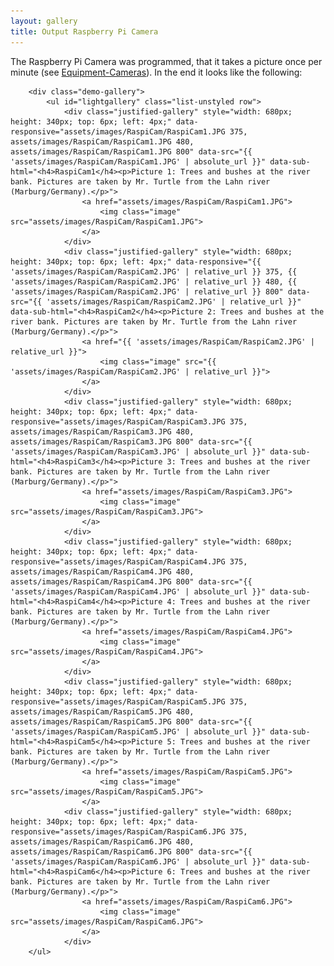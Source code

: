 ```yaml
---
layout: gallery
title: Output Raspberry Pi Camera
---
```



 <head>
       <style type="text/css">
            .demo-gallery > ul .justified-gallery {
              display: block;
              overflow: hidden;
              position: left;
              float: left;
              margin: 1em 0.5em 1em 1em;
              padding-right: 3em;
              border: solid 1px rgba(210, 215, 217, 0.75);
			  border-top: 0;
			  border-left: 0;
              border-bottom: 0;
            }
            .demo-gallery > ul {
             margin-bottom: 0;
            }
            .demo-gallery > ul > li {
                float: left;
                margin-bottom: 15px;
                margin-right: 20px;
                width: 200px;
            }
            .demo-gallery > ul > li a {
              border: 3px solid #FFF;
              border-radius: 3px;
              display: block;
              overflow: hidden;
              position: relative;
              float: left;
            }
            .demo-gallery > ul > li a > img {
              -webkit-transition: -webkit-transform 0.15s ease 0s;
              -moz-transition: -moz-transform 0.15s ease 0s;
              -o-transition: -o-transform 0.15s ease 0s;
              transition: transform 0.15s ease 0s;
              -webkit-transform: scale3d(1, 1, 1);
              transform: scale3d(1, 1, 1);
              height: 100%;
              width: 100%;
            }
            .demo-gallery > ul > li a:hover > img {
              -webkit-transform: scale3d(1.1, 1.1, 1.1);
              transform: scale3d(1.1, 1.1, 1.1);
            }
            .demo-gallery > ul > li a:hover .demo-gallery-poster > img {
              opacity: 1;
            }
            .demo-gallery > ul > li a .demo-gallery-poster {
              background-color: rgba(0, 0, 0, 0.1);
              bottom: 0;
              left: 0;
              position: absolute;
              right: 0;
              top: 0;
              -webkit-transition: background-color 0.15s ease 0s;
              -o-transition: background-color 0.15s ease 0s;
              transition: background-color 0.15s ease 0s;
            }
            .demo-gallery > ul > li a .demo-gallery-poster > img {
              left: 50%;
              margin-left: -10px;
              margin-top: -10px;
              opacity: 0;
              position: absolute;
              top: 50%;
              -webkit-transition: opacity 0.3s ease 0s;
              -o-transition: opacity 0.3s ease 0s;
              transition: opacity 0.3s ease 0s;
            }
            .demo-gallery > ul > li a:hover .demo-gallery-poster {
              background-color: rgba(0, 0, 0, 0.5);
            }
            .demo-gallery .justified-gallery > a > img {
              -webkit-transition: -webkit-transform 0.15s ease 0s;
              -moz-transition: -moz-transform 0.15s ease 0s;
              -o-transition: -o-transform 0.15s ease 0s;
              transition: transform 0.15s ease 0s;
              -webkit-transform: scale3d(1, 1, 1);
              transform: scale3d(1, 1, 1);
              height: 100%;
              width: 100%;
            }
            .demo-gallery .justified-gallery > a:hover > img {
              -webkit-transform: scale3d(1.1, 1.1, 1.1);
              transform: scale3d(1.1, 1.1, 1.1);
            }
            .demo-gallery .justified-gallery > a:hover .demo-gallery-poster > img {
              opacity: 1;
            }
            .demo-gallery .justified-gallery > a .demo-gallery-poster {
              background-color: rgba(0, 0, 0, 0.1);
              bottom: 0;
              left: 0;
              position: absolute;
              right: 0;
              top: 0;
              -webkit-transition: background-color 0.15s ease 0s;
              -o-transition: background-color 0.15s ease 0s;
              transition: background-color 0.15s ease 0s;
            }
            .demo-gallery .justified-gallery > a .demo-gallery-poster > img {
              left: 50%;
              margin-left: -10px;
              margin-top: -10px;
              opacity: 0;
              position: absolute;
              top: 50%;
              -webkit-transition: opacity 0.3s ease 0s;
              -o-transition: opacity 0.3s ease 0s;
              transition: opacity 0.3s ease 0s;
            }
            .demo-gallery .justified-gallery > a:hover .demo-gallery-poster {
              background-color: rgba(0, 0, 0, 0.5);
            }
            .demo-gallery .video .demo-gallery-poster img {
              height: 48px;
              margin-left: -24px;
              margin-top: -24px;
              opacity: 0.8;
              width: 48px;
            }
            .demo-gallery.dark > ul > li a {
              border: 3px solid #04070a;
            }
            .home .demo-gallery {
              padding-bottom: 80px;
            }
        </style>
<!-- jQuery version must be >= 1.8.0; -->
<script src="https://cdnjs.cloudflare.com/ajax/libs/jquery/3.3.1/jquery.min.js"></script>
</head>

<section>
    
The Raspberry Pi Camera was programmed, that it takes a picture once per minute (see <a href="{{ 'cam_engl.html' | absolute_url }}">Equipment-Cameras</a>). In the end it looks like the following:
    
<!--style="width: 600px; height: 400px; top: 6px; left: 700px; opacity: 1;" -->
<!-- Container for the image gallery -->
        <div class="demo-gallery">
            <ul id="lightgallery" class="list-unstyled row">
                <div class="justified-gallery" style="width: 680px; height: 340px; top: 6px; left: 4px;" data-responsive="assets/images/RaspiCam/RaspiCam1.JPG 375, assets/images/RaspiCam/RaspiCam1.JPG 480, assets/images/RaspiCam/RaspiCam1.JPG 800" data-src="{{ 'assets/images/RaspiCam/RaspiCam1.JPG' | absolute_url }}" data-sub-html="<h4>RaspiCam1</h4><p>Picture 1: Trees and bushes at the river bank. Pictures are taken by Mr. Turtle from the Lahn river (Marburg/Germany).</p>">
                    <a href="assets/images/RaspiCam/RaspiCam1.JPG">
                        <img class="image" src="assets/images/RaspiCam/RaspiCam1.JPG">
                    </a>
                </div>
                <div class="justified-gallery" style="width: 680px; height: 340px; top: 6px; left: 4px;" data-responsive="{{ 'assets/images/RaspiCam/RaspiCam2.JPG' | relative_url }} 375, {{ 'assets/images/RaspiCam/RaspiCam2.JPG' | relative_url }} 480, {{ 'assets/images/RaspiCam/RaspiCam2.JPG' | relative_url }} 800" data-src="{{ 'assets/images/RaspiCam/RaspiCam2.JPG' | relative_url }}" data-sub-html="<h4>RaspiCam2</h4><p>Picture 2: Trees and bushes at the river bank. Pictures are taken by Mr. Turtle from the Lahn river (Marburg/Germany).</p>">
                    <a href="{{ 'assets/images/RaspiCam/RaspiCam2.JPG' | relative_url }}">
                        <img class="image" src="{{ 'assets/images/RaspiCam/RaspiCam2.JPG' | relative_url }}">
                    </a>
                </div>
                <div class="justified-gallery" style="width: 680px; height: 340px; top: 6px; left: 4px;" data-responsive="assets/images/RaspiCam/RaspiCam3.JPG 375, assets/images/RaspiCam/RaspiCam3.JPG 480, assets/images/RaspiCam/RaspiCam3.JPG 800" data-src="{{ 'assets/images/RaspiCam/RaspiCam3.JPG' | absolute_url }}" data-sub-html="<h4>RaspiCam3</h4><p>Picture 3: Trees and bushes at the river bank. Pictures are taken by Mr. Turtle from the Lahn river (Marburg/Germany).</p>">
                    <a href="assets/images/RaspiCam/RaspiCam3.JPG">
                        <img class="image" src="assets/images/RaspiCam/RaspiCam3.JPG">
                    </a>
                </div>
                <div class="justified-gallery" style="width: 680px; height: 340px; top: 6px; left: 4px;" data-responsive="assets/images/RaspiCam/RaspiCam4.JPG 375, assets/images/RaspiCam/RaspiCam4.JPG 480, assets/images/RaspiCam/RaspiCam4.JPG 800" data-src="{{ 'assets/images/RaspiCam/RaspiCam4.JPG' | absolute_url }}" data-sub-html="<h4>RaspiCam4</h4><p>Picture 4: Trees and bushes at the river bank. Pictures are taken by Mr. Turtle from the Lahn river (Marburg/Germany).</p>">
                    <a href="assets/images/RaspiCam/RaspiCam4.JPG">
                        <img class="image" src="assets/images/RaspiCam/RaspiCam4.JPG">
                    </a>
                </div>
                <div class="justified-gallery" style="width: 680px; height: 340px; top: 6px; left: 4px;" data-responsive="assets/images/RaspiCam/RaspiCam5.JPG 375, assets/images/RaspiCam/RaspiCam5.JPG 480, assets/images/RaspiCam/RaspiCam5.JPG 800" data-src="{{ 'assets/images/RaspiCam/RaspiCam5.JPG' | absolute_url }}" data-sub-html="<h4>RaspiCam5</h4><p>Picture 5: Trees and bushes at the river bank. Pictures are taken by Mr. Turtle from the Lahn river (Marburg/Germany).</p>">
                    <a href="assets/images/RaspiCam/RaspiCam5.JPG">
                        <img class="image" src="assets/images/RaspiCam/RaspiCam5.JPG">
                    </a>
                <div class="justified-gallery" style="width: 680px; height: 340px; top: 6px; left: 4px;" data-responsive="assets/images/RaspiCam/RaspiCam6.JPG 375, assets/images/RaspiCam/RaspiCam6.JPG 480, assets/images/RaspiCam/RaspiCam6.JPG 800" data-src="{{ 'assets/images/RaspiCam/RaspiCam6.JPG' | absolute_url }}" data-sub-html="<h4>RaspiCam6</h4><p>Picture 6: Trees and bushes at the river bank. Pictures are taken by Mr. Turtle from the Lahn river (Marburg/Germany).</p>">
                    <a href="assets/images/RaspiCam/RaspiCam6.JPG">
                        <img class="image" src="assets/images/RaspiCam/RaspiCam6.JPG">
                    </a>
                </div>              
        </ul>
</div>

<script type="text/javascript">
$(document).ready(function(){
    $('#lightgallery').lightGallery();
});
</script>
<script src="https://cdnjs.cloudflare.com/ajax/libs/jquery-mousewheel/3.1.13/jquery.mousewheel.min.js"></script>

<script src="https://cdnjs.cloudflare.com/ajax/libs/lightgallery/1.6.11/js/lightgallery-all.min.js"></script>
<script src="https://cdnjs.cloudflare.com/ajax/libs/picturefill/3.0.3/picturefill.min.js"></script>

<!-- lightgallery plugins -->
<script src="https://cdnjs.cloudflare.com/ajax/libs/lg-thumbnail/1.1.0/lg-thumbnail.min.js"></script>
<script src="https://cdnjs.cloudflare.com/ajax/libs/lg-fullscreen/1.0.1/lg-fullscreen.min.js"></script>
<script src="{{ 'assets/js/skel.min.js' | absolute_url }}"></script>
<script src="{{ 'assets/js/util.js' | absolute_url }}"></script>
<!--[if lte IE 8]><script src="{{ 'assets/js/ie/respond.min.js' | absolute_url }}"></script><![endif]-->
<script src="{{ 'assets/js/main.js' | absolute_url }}"></script> 

<section>